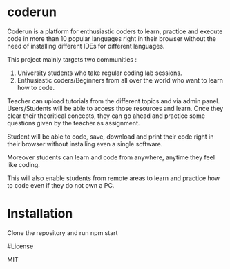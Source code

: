 # coderun

Coderun is a platform for enthusiastic coders to learn, practice and execute code in more than 10 popular languages right in their browser without the need of installing different IDEs for different languages.

This project mainly targets two communities : 

1. University students who take regular coding lab sessions. 
2. Enthusiastic coders/Beginners from all over the world who want to learn how to code.

Teacher can upload tutorials from the different topics and via admin panel. Users/Students will be able to access those resources and learn. Once they clear their theoritical concepts, they can go ahead and practice some questions given by the teacher as assignment.

Student will be able to code, save, download and print their code right in their browser without installing even a single software.

Moreover students can learn and code from anywhere, anytime they feel like coding. 

This will also enable students from remote areas to learn and practice how to code even if they do not own a PC.

# Installation

Clone the repository and run npm start

#License

MIT
